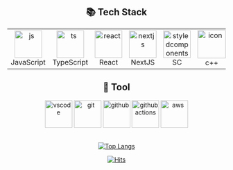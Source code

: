 <div align="center">
  
<!-- ![soft](https://capsule-render.vercel.app/api?type=soft&color=auto&text=🐣Taeyoon's&nbsp;GitHub&fontSize=40&animation=twinkling) -->



## :books: Tech Stack

 <table>
   <tr>
      <td align="center" width="95">
          <img src="https://techstack-generator.vercel.app/js-icon.svg" alt="js" width="63" height="63" />
          <br>JavaScript
      </td>
      <td align="center" width="95">
          <img src="https://techstack-generator.vercel.app/ts-icon.svg" alt="ts" width="63" height="63" />
          <br>TypeScript
      </td>
      <td align="center" width="95">
          <img src="https://techstack-generator.vercel.app/react-icon.svg" alt="react" width="63" height="63" />
          <br>React
      </td>
      <td align="center" width="95">
          <img src="https://skillicons.dev/icons?i=nextjs" width="63" height="63" alt="nextjs" />
          <br>NextJS
      </td>
      <td align="center" width="95">
          <img src="https://skillicons.dev/icons?i=styledcomponents" width="63" height="63" alt="styledcomponents" />
          <br>SC
      </td>
    <td align="center" width="95">
      <img src="https://techstack-generator.vercel.app/cpp-icon.svg" alt="icon" width="65" height="65" />
      <br>c++
    </td>
      <td align="center" width="95">
          <img src="https://techstack-generator.vercel.app/sass-icon.svg" width="63" height="63" alt="sass" />
          <br>Sass
      </td>
     <td   align="center" width="95">
       <img src="https://techstack-generator.vercel.app/swift-icon.svg" alt="icon" width="65" height="65" />
       <br>swift
     </td>
   </tr>
</table>

## :wrench: Tool
 <div>
    <img src="https://skillicons.dev/icons?i=vscode" width="63" height="63" alt="vscode" title="VSCode" />
    <img src="https://skillicons.dev/icons?i=git" width="63" height="63" alt="git" title="Git" />
    <img src="https://skillicons.dev/icons?i=github" width="63" height="63" alt="github" title="Github" />
    <img src="https://skillicons.dev/icons?i=githubactions" width="63" height="63" alt="githubactions" title="Github-Actions" />
    <img src="https://skillicons.dev/icons?i=aws" width="63" height="63" alt="aws" title="AWS" />
  </div>

</br>

[![Top Langs](https://github-readme-stats.vercel.app/api/top-langs/?username=Moonseunghun&layout=compact)](https://github.com/Taeyooooon/github-readme-stats)
</br>
<!-- ![Taeyooooon's GitHub stats](https://github-readme-stats.vercel.app/api?username=Taeyooooon&show_icons=true&count_private=true&theme=transparent) -->

[![Hits](https://hits.seeyoufarm.com/api/count/incr/badge.svg?url=https%3A%2F%2Fgithub.com%2FMoonseunghun&count_bg=%233DB4C8&title_bg=%23555555&icon=github.svg&icon_color=%23E7E7E7&title=HI&edge_flat=false)](https://hits.seeyoufarm.com)

</div>
